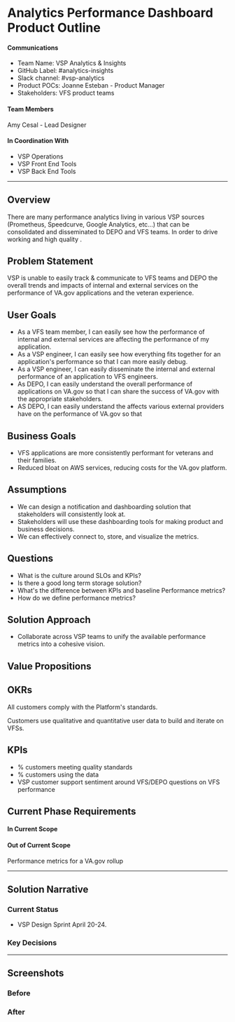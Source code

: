 # Analytics Performance Dashboard Product Outline

#### Communications
- Team Name: VSP Analytics & Insights
- GitHub Label: #analytics-insights
- Slack channel: #vsp-analytics
- Product POCs: Joanne Esteban - Product Manager
- Stakeholders: VFS product teams

#### Team Members
Amy Cesal - Lead Designer

#### In Coordination With
- VSP Operations
- VSP Front End Tools
- VSP Back End Tools

---

## Overview
There are many performance analytics living in various VSP sources (Prometheus, Speedcurve, Google Analytics, etc...) that can be consolidated and disseminated to DEPO and VFS teams. In order to drive working and high quality .

## Problem Statement
VSP is unable to easily track & communicate to VFS teams and DEPO the overall trends and impacts of internal and external services on the performance of VA.gov applications and the veteran experience.
 
## User Goals
- As a VFS team member, I can easily see how the performance of internal and external services are affecting the performance of my application.
- As a VSP engineer, I can easily see how everything fits together for an application's performance so that I can more easily debug.
- As a VSP engineer, I can easily disseminate the internal and external performance of an application to VFS engineers.
- As DEPO, I can easily understand the overall performance of applications on VA.gov so that I can share the success of VA.gov with the appropriate stakeholders.
- AS DEPO, I can easily understand the affects various external providers have on the performance of VA.gov so that 

## Business Goals

- VFS applications are more consistently performant for veterans and their families.
- Reduced bloat on AWS services, reducing costs for the VA.gov platform.

## Assumptions
- We can design a notification and dashboarding solution that stakeholders will consistently look at.
- Stakeholders will use these dashboarding tools for making product and business decisions.
- We can effectively connect to, store, and visualize the metrics.

## Questions
- What is the culture around SLOs and KPIs?
- Is there a good long term storage solution?
- What's the difference between KPIs and baseline Performance metrics?
- How do we define performance metrics?

## Solution Approach

- Collaborate across VSP teams to unify the available performance metrics into a cohesive vision.


## Value Propositions

## OKRs
All customers comply with the Platform's standards.

Customers use qualitative and quantitative user data to build and iterate on VFSs.

## KPIs
- % customers meeting quality standards
- % customers using the data
- VSP customer support sentiment around VFS/DEPO questions on VFS performance

## Current Phase Requirements

#### In Current Scope

#### Out of Current Scope
Performance metrics for a VA.gov rollup

---

## Solution Narrative

### Current Status
- VSP Design Sprint April 20-24.

### Key Decisions

---
   
## Screenshots

### Before

### After
